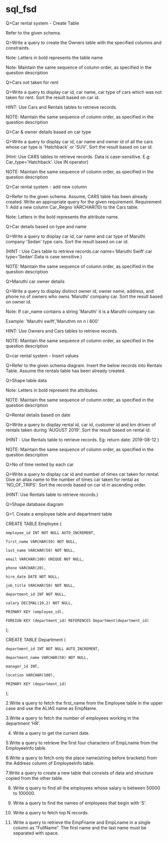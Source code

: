 # sql_fsd

Q>Car rental system - Create Table 

Refer to the given schema. 

Q>Write a query to create the Owners table with the specified columns and constraints. 

Note: Letters in bold represents the table name 

Note: Maintain the same sequence of column order, as specified in the question description 

Q>Cars not taken for rent 

Q>Write a query to display car id, car name, car type of cars which was not taken for rent. Sort the result based on car id. 

HINT: Use Cars and Rentals tables to retrieve records. 

NOTE: Maintain the same sequence of column order, as specified in the question description 

Q>Car & owner details based on car type 

Q>Write a query to display car id, car name and owner id of all the cars whose car type is 'Hatchback' or 'SUV'. Sort the result based on car id. 

(Hint: Use CARS tables to retrieve records. Data is case-sensitive. E.g: Car_type='Hatchback'. Use IN operator) 

NOTE: Maintain the same sequence of column order, as specified in the question description 

Q>Car rental system - add new column 

Q>Refer to the given schema. Assume, CARS table has been already created. Write an appropriate query for the given requirement. 
Requirement 1: Add a new column Car_Regno VARCHAR(10) to the Cars table. 

Note: Letters in the bold represents the attribute name. 

Q>Car details based on type and name 

Q>Write a query to display car id, car name and car type of Maruthi company 'Sedan' type cars. Sort the result based on car id. 

(HINT : Use Cars table to retrieve records.car name='Maruthi Swift'.car type='Sedan'.Data is case sensitive.) 

NOTE: Maintain the same sequence of column order, as specified in the question description 

Q>Maruthi car owner details 

Q>Write a query to display distinct owner id, owner name, address, and phone no of owners who owns 'Maruthi' company car. Sort the result based on owner id. 

Note: If car_name contains a string 'Maruthi' it is a Maruthi company car. 

Example: 'Maruthi swift','Maruthm nn n i 800' 

HINT: Use Owners and Cars tables to retrieve records. 

NOTE: Maintain the same sequence of column order, as specified in the question description 

Q>car rental system - Insert values 

Q>Refer to the given schema diagram. Insert the below records into Rentals Table. Assume the rentals table has been already created. 

Q>Shape table data 

Note: Letters in bold represent the attributes. 

NOTE: Maintain the same sequence of column order, as specified in the question description 

Q>Rental details based on date 

Q>Write a query to display rental id, car id, customer id and km driven of rentals taken during 'AUGUST 2019'. Sort the result based on rental id. 

(HINT : Use Rentals table to retrieve records. Eg: return date: 2019-08-12 ) 

NOTE: Maintain the same sequence of column order, as specified in the question description 

Q>No of time rented by each car 

Q>Write a query to display car id and number of times car taken for rental. Give an alias name to the number of times car taken for rental as 'NO_OF_TRIPS'. Sort the records based on car id in ascending order. 

(HINT: Use Rentals table to retrieve records.) 

Q>Shape database diagram 

 Q>1. Create a employee table and department table  

CREATE TABLE Employee ( 

    employee_id INT NOT NULL AUTO_INCREMENT, 

    first_name VARCHAR(50) NOT NULL, 

    last_name VARCHAR(50) NOT NULL, 

    email VARCHAR(100) UNIQUE NOT NULL, 

    phone VARCHAR(20), 

    hire_date DATE NOT NULL, 

    job_title VARCHAR(50) NOT NULL, 

    department_id INT NOT NULL, 

    salary DECIMAL(10,2) NOT NULL, 

    PRIMARY KEY (employee_id), 

    FOREIGN KEY (department_id) REFERENCES Department(department_id) 

); 

CREATE TABLE Department ( 

    department_id INT NOT NULL AUTO_INCREMENT, 

    department_name VARCHAR(50) NOT NULL, 

    manager_id INT, 

    location VARCHAR(100), 

    PRIMARY KEY (department_id) 

); 

2.Write a query to fetch the first_name from the Employee table in the upper case and use the ALIAS name as EmpName. 

3.Write a query to fetch the number of employees working in the department ‘HR’. 

4. Write a query to get the current date. 

5.Write a query to retrieve the first four characters of  EmpLname from the EmployeeInfo table. 

6.Write a query to fetch only the place name(string before brackets) from the Address column of EmployeeInfo table. 

7.Write a query to create a new table that consists of data and structure copied from the other table. 

8. Write q query to find all the employees whose salary is between 50000 to 100000. 

9. Write a query to find the names of employees that begin with ‘S’. 

10. Write a query to fetch top N records. 

11. Write a query to retrieve the EmpFname and EmpLname in a single column as “FullName”. The first name and the last name must be separated with space. 

